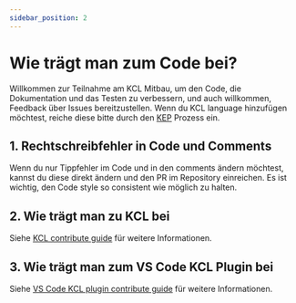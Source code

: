 ```yaml
---
sidebar_position: 2
---
```


# Wie trägt man zum Code bei?

Willkommen zur Teilnahme am KCL Mitbau, um den Code, die Dokumentation und das Testen zu verbessern, und auch willkommen, Feedback über Issues bereitzustellen. Wenn du KCL language hinzufügen möchtest, reiche diese bitte durch den [KEP](https://github.com/kcl-lang/KEP) Prozess ein.

## 1. Rechtschreibfehler in Code und Comments

Wenn du nur Tippfehler im Code und in den comments ändern möchtest, kannst du diese direkt ändern und den PR im Repository einreichen. Es ist wichtig, den Code style so consistent wie möglich zu halten.

## 2. Wie trägt man zu KCL bei

Siehe [KCL contribute guide](https://github.com/kcl-lang/kcl/blob/main/docs/dev_guide/1.about_this_guide.md) für weitere Informationen.

## 3. Wie trägt man zum VS Code KCL Plugin bei

Siehe [VS Code KCL plugin contribute guide](https://github.com/kcl-lang/vscode-kcl/blob/main/docs/CONTRIBUTING.md) für weitere Informationen.
